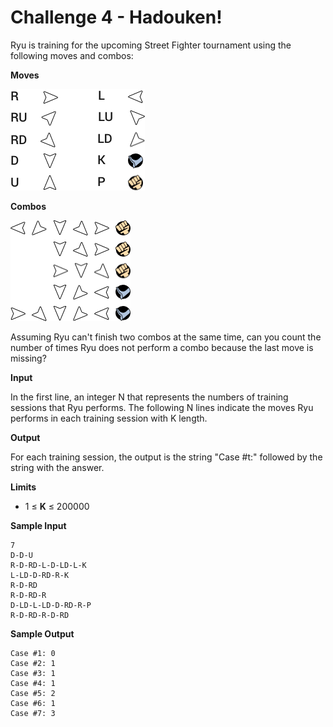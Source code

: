 # Challenge 4 - Hadouken!
Ryu is training for the upcoming Street Fighter tournament using the following moves and combos:

**Moves**

![artboard](https://raw.githubusercontent.com/kutyel/tuenti-challenge-6/master/Challenge%204/artboard.png?token=AE49TVbeZDezBfmuXUnB-U5RgiwRbuVUks5XMtQEwA%3D%3D)

**Combos**

![combos](https://raw.githubusercontent.com/kutyel/tuenti-challenge-6/master/Challenge%204/combo.png?token=AE49Ta8iypR4p6KMqmLlIOmcVO9m_X1bks5XMtQGwA%3D%3D)

Assuming Ryu can't finish two combos at the same time, can you count the number of times Ryu does not perform a combo because the last move is missing?

**Input**

In the first line, an integer N that represents the numbers of training sessions that Ryu performs. The following N lines indicate the moves Ryu performs in each training session with K length.

**Output**

For each training session, the output is the string "Case #t:" followed by the string with the answer.

**Limits**

- 1 ≤ **K** ≤ 200000

**Sample Input**
```
7
D-D-U
R-D-RD-L-D-LD-L-K
L-LD-D-RD-R-K
R-D-RD
R-D-RD-R
D-LD-L-LD-D-RD-R-P
R-D-RD-R-D-RD
```
**Sample Output**
```
Case #1: 0
Case #2: 1
Case #3: 1
Case #4: 1
Case #5: 2
Case #6: 1
Case #7: 3
```
